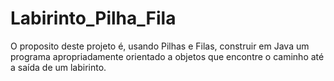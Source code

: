# Labirinto_Pilha_Fila
O proposito deste projeto é, usando Pilhas e Filas, construir em Java um programa apropriadamente orientado a objetos que encontre o caminho até a saída de um labirinto.
